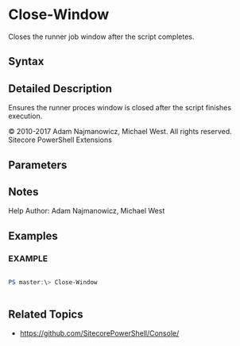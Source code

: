 # Close-Window 
 
Closes the runner job window after the script completes. 
 
## Syntax 
 
 
## Detailed Description 
 
Ensures the runner proces window is closed after the script finishes execution. 
 
© 2010-2017 Adam Najmanowicz, Michael West. All rights reserved. Sitecore PowerShell Extensions 
 
## Parameters 
 
## Notes 
 
Help Author: Adam Najmanowicz, Michael West 
 
## Examples 
 
### EXAMPLE 
 
 
 
```powershell   
 
PS master:\> Close-Window 
 
``` 
 
## Related Topics 
 
* <a href='https://github.com/SitecorePowerShell/Console/' target='_blank'>https://github.com/SitecorePowerShell/Console/</a><br/>
